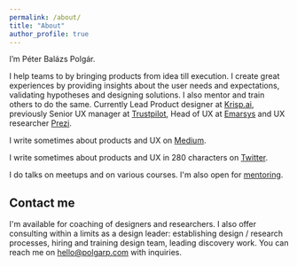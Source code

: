 ```yaml
---
permalink: /about/
title: "About"
author_profile: true
---
```


I’m Péter Balázs Polgár.

I help teams to by bringing products from idea till execution. I create great experiences by providing insights about the user needs and expectations, validating hypotheses and designing solutions. I also mentor and train others to do the same. Currently Lead Product designer at [Krisp.ai](https://krisp.ai), previously Senior UX manager at [Trustpilot](https://www.trustpilot.com/), Head of UX at [Emarsys](https://emarsys.com/) and UX researcher [Prezi](https://prezi.com/).

I write sometimes about products and UX on [Medium](https://medium.com/@polgarp).

I write sometimes about products and UX in 280 characters on [Twitter](https://twitter.com/polgarp).

I do talks on meetups and on various courses. I'm also open for [mentoring](http://uxcoffeehours.com/).

## Contact me

I'm available for coaching of designers and researchers. I also offer consulting within a limits as a design leader: establishing design / research processes, hiring and training design team, leading discovery work. You can reach me on [hello@polgarp.com](mailto:hello@polgarp.com) with inquiries.

